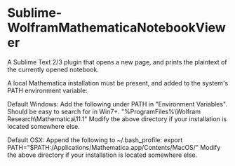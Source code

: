 # Sublime-WolframMathematicaNotebookViewer
A Sublime Text 2/3 plugin that opens a new page, and prints the plaintext of the currently opened notebook.

A local Mathematica installation must be present, and added to the system's PATH environment variable:

Default Windows:
Add the following under PATH in "Environment Variables". Should be easy to search for in Win7+.
"%ProgramFiles%\Wolfram Research\Mathematica\11.1\"
Modify the above directory if your installation is located somewhere else.

Default OSX:
Append the following to ~/.bash_profile:
export PATH="$PATH:/Applications/Mathematica.app/Contents/MacOS/"
Modify the above directory if your installation is located somewhere else.

